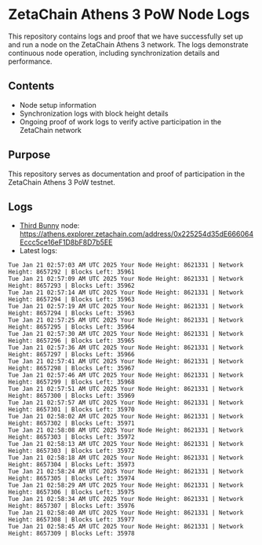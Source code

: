 # ZetaChain Athens 3 PoW Node Logs
This repository contains logs and proof that we have successfully set up and run a node on the ZetaChain Athens 3 network. The logs demonstrate continuous node operation, including synchronization details and performance.

## Contents
- Node setup information
- Synchronization logs with block height details
- Ongoing proof of work logs to verify active participation in the ZetaChain network

## Purpose
This repository serves as documentation and proof of participation in the ZetaChain Athens 3 PoW testnet.

## Logs

- [Third Bunny](https://thirdbunny.xyz/) node: https://athens.explorer.zetachain.com/address/0x225254d35dE666064Eccc5ce16eF1D8bF8D7b5EE
- Latest logs:
```
Tue Jan 21 02:57:03 AM UTC 2025 Your Node Height: 8621331 | Network Height: 8657292 | Blocks Left: 35961
Tue Jan 21 02:57:09 AM UTC 2025 Your Node Height: 8621331 | Network Height: 8657293 | Blocks Left: 35962
Tue Jan 21 02:57:14 AM UTC 2025 Your Node Height: 8621331 | Network Height: 8657294 | Blocks Left: 35963
Tue Jan 21 02:57:19 AM UTC 2025 Your Node Height: 8621331 | Network Height: 8657294 | Blocks Left: 35963
Tue Jan 21 02:57:25 AM UTC 2025 Your Node Height: 8621331 | Network Height: 8657295 | Blocks Left: 35964
Tue Jan 21 02:57:30 AM UTC 2025 Your Node Height: 8621331 | Network Height: 8657296 | Blocks Left: 35965
Tue Jan 21 02:57:36 AM UTC 2025 Your Node Height: 8621331 | Network Height: 8657297 | Blocks Left: 35966
Tue Jan 21 02:57:41 AM UTC 2025 Your Node Height: 8621331 | Network Height: 8657298 | Blocks Left: 35967
Tue Jan 21 02:57:46 AM UTC 2025 Your Node Height: 8621331 | Network Height: 8657299 | Blocks Left: 35968
Tue Jan 21 02:57:51 AM UTC 2025 Your Node Height: 8621331 | Network Height: 8657300 | Blocks Left: 35969
Tue Jan 21 02:57:57 AM UTC 2025 Your Node Height: 8621331 | Network Height: 8657301 | Blocks Left: 35970
Tue Jan 21 02:58:02 AM UTC 2025 Your Node Height: 8621331 | Network Height: 8657302 | Blocks Left: 35971
Tue Jan 21 02:58:08 AM UTC 2025 Your Node Height: 8621331 | Network Height: 8657303 | Blocks Left: 35972
Tue Jan 21 02:58:13 AM UTC 2025 Your Node Height: 8621331 | Network Height: 8657303 | Blocks Left: 35972
Tue Jan 21 02:58:18 AM UTC 2025 Your Node Height: 8621331 | Network Height: 8657304 | Blocks Left: 35973
Tue Jan 21 02:58:24 AM UTC 2025 Your Node Height: 8621331 | Network Height: 8657305 | Blocks Left: 35974
Tue Jan 21 02:58:29 AM UTC 2025 Your Node Height: 8621331 | Network Height: 8657306 | Blocks Left: 35975
Tue Jan 21 02:58:34 AM UTC 2025 Your Node Height: 8621331 | Network Height: 8657307 | Blocks Left: 35976
Tue Jan 21 02:58:40 AM UTC 2025 Your Node Height: 8621331 | Network Height: 8657308 | Blocks Left: 35977
Tue Jan 21 02:58:45 AM UTC 2025 Your Node Height: 8621331 | Network Height: 8657309 | Blocks Left: 35978
```
